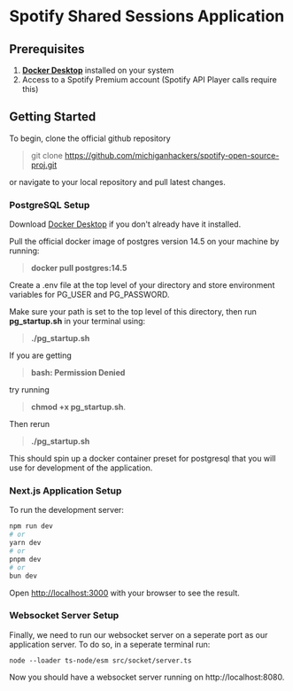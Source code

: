 
# Spotify Shared Sessions Application

## Prerequisites
1. **[Docker Desktop](https://www.docker.com/products/docker-desktop/)** installed on your system
2. Access to a Spotify Premium account (Spotify API Player calls require this)

## Getting Started

To begin, clone the official github repository
> git clone https://github.com/michiganhackers/spotify-open-source-proj.git

or navigate to your local repository and pull latest changes.

### PostgreSQL Setup
Download [Docker Desktop](https://www.docker.com/products/docker-desktop/) if you don't already have it installed.

Pull the official docker image of postgres version 14.5 on your machine by running:

> **docker pull postgres:14.5**

Create a .env file at the top level of your directory and store environment variables for PG_USER and PG_PASSWORD.

Make sure your path is set to the top level of this directory, then run **pg_startup.sh** in your terminal using:

> **./pg_startup.sh**

If you are getting 
> **bash: Permission Denied**

try running 
> **chmod +x pg_startup.sh**.

Then rerun
> **./pg_startup.sh**

This should spin up a docker container preset for postgresql that you will use for development of the application.

### Next.js Application Setup

To run the development server:

```bash
npm run dev
# or
yarn dev
# or
pnpm dev
# or
bun dev
```

Open [http://localhost:3000](http://localhost:3000) with your browser to see the result.

### Websocket Server Setup

Finally, we need to run our websocket server on a seperate port as our application server. To do so, in a seperate terminal run:

```
node --loader ts-node/esm src/socket/server.ts
```

Now you should have a websocket server running on http://localhost:8080.

